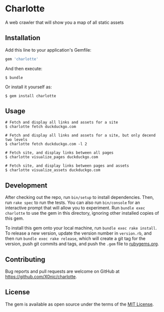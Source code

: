 # Charlotte

A web crawler that will show you a map of all static assets

## Installation

Add this line to your application's Gemfile:

```ruby
gem 'charlotte'
```

And then execute:

    $ bundle

Or install it yourself as:

    $ gem install charlotte

## Usage

    # Fetch and display all links and assets for a site
    $ charlotte fetch duckduckgo.com

    # Fetch and display all links and assets for a site, but only decend two levels
    $ charlotte fetch duckduckgo.com -l 2

    # Fetch site, and display links between all pages
    $ charlotte visualize_pages duckduckgo.com

    # Fetch site, and display links between pages and assets
    $ charlotte visualize_assets duckduckgo.com

## Development

After checking out the repo, run `bin/setup` to install dependencies. Then, run `rake spec` to run the tests. You can also run `bin/console` for an interactive prompt that will allow you to experiment. Run `bundle exec charlotte` to use the gem in this directory, ignoring other installed copies of this gem.

To install this gem onto your local machine, run `bundle exec rake install`. To release a new version, update the version number in `version.rb`, and then run `bundle exec rake release`, which will create a git tag for the version, push git commits and tags, and push the `.gem` file to [rubygems.org](https://rubygems.org).

## Contributing

Bug reports and pull requests are welcome on GitHub at https://github.com/X0nic/charlotte.


## License

The gem is available as open source under the terms of the [MIT License](http://opensource.org/licenses/MIT).

